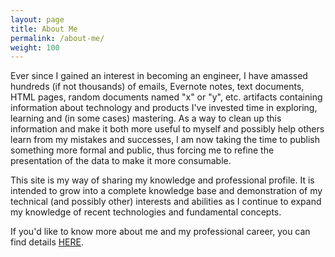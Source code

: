 ```yaml
---
layout: page
title: About Me
permalink: /about-me/
weight: 100
---
```


Ever since I gained an interest in becoming an engineer, I have amassed hundreds (if not thousands) of
emails, Evernote notes, text documents, HTML pages, random documents named "x" or "y", etc. artifacts
containing information about technology and products I've invested time in exploring, learning and (in
some cases) mastering. As a way to clean up this information and make it both more useful to myself and
possibly help others learn from my mistakes and successes, I am now taking the time to publish something
more formal and public, thus forcing me to refine the presentation of the data to make it more consumable.

This site is my way of sharing my knowledge and professional profile. It is intended to grow into a
complete knowledge base and demonstration of my technical (and possibly other) interests and abilities
as I continue to expand my knowledge of recent technologies and fundamental concepts.

If you'd like to know more about me and my professional career, you can find details
<a href="https://www.linkedin.com/in/justin-karimi-cissp/" target="_blank">HERE</a>.
